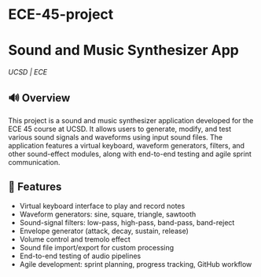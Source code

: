 # ECE-45-project

# Sound and Music Synthesizer App  
*UCSD | ECE*

## 🔊 Overview  
This project is a sound and music synthesizer application developed for the ECE 45 course at UCSD. It allows users to generate, modify, and test various sound signals and waveforms using input sound files. The application features a virtual keyboard, waveform generators, filters, and other sound-effect modules, along with end-to-end testing and agile sprint communication.

## 🎯 Features  
- Virtual keyboard interface to play and record notes  
- Waveform generators: sine, square, triangle, sawtooth  
- Sound-signal filters: low-pass, high-pass, band-pass, band-reject  
- Envelope generator (attack, decay, sustain, release)  
- Volume control and tremolo effect  
- Sound file import/export for custom processing  
- End-to-end testing of audio pipelines  
- Agile development: sprint planning, progress tracking, GitHub workflow  

